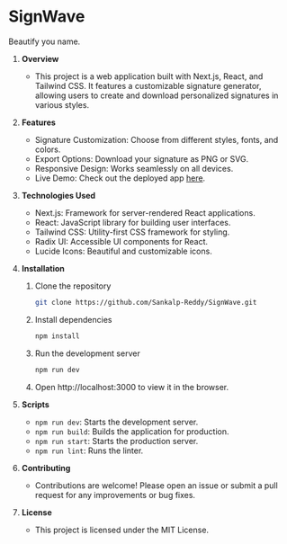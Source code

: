# SignWave
Beautify you name.

1. **Overview**
    - This project is a web application built with Next.js, React, and Tailwind CSS. It features a customizable signature generator, allowing users to create and download personalized signatures in various styles.

2. **Features**
    - Signature Customization: Choose from different styles, fonts, and colors.
    - Export Options: Download your signature as PNG or SVG.
    - Responsive Design: Works seamlessly on all devices.
    - Live Demo: Check out the deployed app [here](https://v0-style-eight.vercel.app/).

3. **Technologies Used**
    - Next.js: Framework for server-rendered React applications.
    - React: JavaScript library for building user interfaces.
    - Tailwind CSS: Utility-first CSS framework for styling.
    - Radix UI: Accessible UI components for React.
    - Lucide Icons: Beautiful and customizable icons.

4. **Installation**
    1. Clone the repository
       ```bash
       git clone https://github.com/Sankalp-Reddy/SignWave.git
    2. Install dependencies
       ```bash
       npm install
    3. Run the development server
       ```bash
       npm run dev
    4. Open http://localhost:3000 to view it in the browser.

5. **Scripts**
    - `npm run dev`: Starts the development server.
    - `npm run build`: Builds the application for production.
    - `npm run start`: Starts the production server.
    - `npm run lint`: Runs the linter.

6. **Contributing**
    - Contributions are welcome! Please open an issue or submit a pull request for any improvements or bug fixes.

7. **License**
    - This project is licensed under the MIT License.

